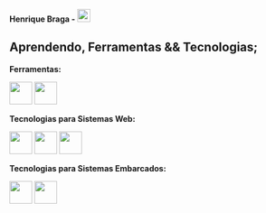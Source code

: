 **Henrique Braga -** <img src="https://img.icons8.com/fluency/48/null/shark.png" width="23" height="23"/>

## Aprendendo, Ferramentas && Tecnologias;
**Ferramentas:**  

<img src="https://cdn.jsdelivr.net/gh/devicons/devicon/icons/grafana/grafana-original-wordmark.svg" width="40" height="40"/> <img src="https://cdn.jsdelivr.net/gh/devicons/devicon/icons/linux/linux-original.svg" width="40" height="40"/> 

**Tecnologias para Sistemas Web:**  

<img src="https://cdn.jsdelivr.net/gh/devicons/devicon/icons/javascript/javascript-original.svg" width="40" height="40"/> <img src="https://cdn.jsdelivr.net/gh/devicons/devicon/icons/html5/html5-plain.svg" width="40" height="40"/> <img src="https://cdn.jsdelivr.net/gh/devicons/devicon/icons/css3/css3-original.svg" width="40" height="40"/>

**Tecnologias para Sistemas Embarcados:**  

<img src="https://cdn.jsdelivr.net/gh/devicons/devicon/icons/c/c-original.svg" width="40" height="40"/> <img src="https://cdn.jsdelivr.net/gh/devicons/devicon/icons/arduino/arduino-original.svg" width="40" height="40"/>

          


